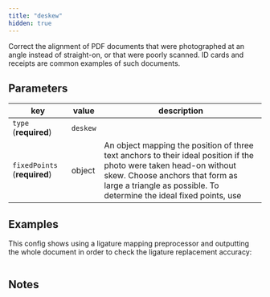 ```yaml
---
title: "deskew"
hidden: true
---
```



Correct the alignment of PDF documents that were photographed at an angle instead of straight-on, or that were poorly scanned.  ID cards and receipts are common examples of such documents.

Parameters
----

| key                       | value   | description                                                      |
| ------------------------- | ------ | ------------------------------------------------------------ |
| `type` (**required**)     | `deskew` |                                                    |
| `fixedPoints` (**required**) | object | An object mapping the position of three text anchors to their ideal position if the photo were taken head-on without skew. Choose anchors that form as large a triangle as possible. To determine the ideal fixed points, use |

Examples
----

This config shows using a ligature mapping preprocessor and outputting the whole document in order to check the ligature replacement accuracy: 

```

```

Notes
----

